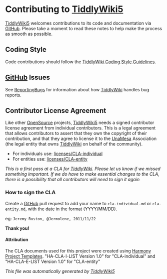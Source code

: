 <h1 class=''>Contributing to <a class='tc-tiddlylink tc-tiddlylink-resolves' href='http://tiddlywiki.com/static/TiddlyWiki5.html'>TiddlyWiki5</a></h1><p><a class='tc-tiddlylink tc-tiddlylink-resolves' href='http://tiddlywiki.com/static/TiddlyWiki5.html'>TiddlyWiki5</a> welcomes contributions to its code and documentation via <a class='tc-tiddlylink-external' href='https://github.com/Jermolene/TiddlyWiki5' target='_blank'>GitHub</a>. Please take a moment to read these notes to help make the process as smooth as possible.</p><h2 class=''>Coding Style</h2><p>Code contributions should follow the <a class='tc-tiddlylink tc-tiddlylink-resolves' href='http://tiddlywiki.com/static/TiddlyWiki%2520Coding%2520Style%2520Guidelines.html'>TiddlyWiki Coding Style Guidelines</a>.</p><h2 class=''><a class='tc-tiddlylink tc-tiddlylink-missing' href='http://tiddlywiki.com/static/GitHub.html'>GitHub</a> Issues</h2><p>See <a class='tc-tiddlylink tc-tiddlylink-resolves' href='http://tiddlywiki.com/static/ReportingBugs.html'>ReportingBugs</a> for information about how <a class='tc-tiddlylink tc-tiddlylink-resolves' href='http://tiddlywiki.com/static/TiddlyWiki.html'>TiddlyWiki</a> handles bug reports.</p><h2 class=''>Contributor License Agreement</h2><p>Like other <a class='tc-tiddlylink tc-tiddlylink-resolves' href='http://tiddlywiki.com/static/OpenSource.html'>OpenSource</a> projects, <a class='tc-tiddlylink tc-tiddlylink-resolves' href='http://tiddlywiki.com/static/TiddlyWiki5.html'>TiddlyWiki5</a> needs a signed contributor license agreement from individual contributors. This is a legal agreement that allows contributors  to assert that they own the copyright of their contribution, and that they agree to license it to the <a class='tc-tiddlylink tc-tiddlylink-missing' href='http://tiddlywiki.com/static/UnaMesa.html'>UnaMesa</a> Association (the legal entity that owns <a class='tc-tiddlylink tc-tiddlylink-resolves' href='http://tiddlywiki.com/static/TiddlyWiki.html'>TiddlyWiki</a> on behalf of the community).</p><ul><li>For individuals use: <a class='tc-tiddlylink-external' href='https://github.com/Jermolene/TiddlyWiki5/tree/master/licenses/cla-individual.md' target='_blank'>licenses/CLA-individual</a></li><li>For entities use: <a class='tc-tiddlylink-external' href='https://github.com/Jermolene/TiddlyWiki5/tree/master/licenses/cla-entity.md' target='_blank'>licenses/CLA-entity</a></li></ul><p><em>This is a first pass at a CLA for <a class='tc-tiddlylink tc-tiddlylink-resolves' href='http://tiddlywiki.com/static/TiddlyWiki.html'>TiddlyWiki</a>. Please let us know if we missed something important. If we do have to make essential changes to the CLA, there is a possibility that all contributors will need to sign it again</em></p><h3 class=''>How to sign the CLA</h3><p>Create a <a class='tc-tiddlylink tc-tiddlylink-missing' href='http://tiddlywiki.com/static/GitHub.html'>GitHub</a> pull request to add your name to <code>cla-individual.md</code> or <code>cla-entity.md</code>, with the date in the format (YYYY/MM/DD).</p><p>eg: <code>Jeremy Ruston, @Jermolene, 2011/11/22</code></p><p><strong>Thank you!</strong></p><h4 class=''>Attribution</h4><p>The CLA documents used for this project were created using <a class='tc-tiddlylink-external' href='http://www.harmonyagreements.org' target='_blank'>Harmony Project Templates</a>. &quot;HA-CLA-I-LIST Version 1.0&quot; for &quot;CLA-individual&quot; and &quot;HA-CLA-E-LIST Version 1.0&quot; for &quot;CLA-entity&quot;
</p><p><em>This file was automatically generated by <a class='tc-tiddlylink tc-tiddlylink-resolves' href='http://tiddlywiki.com/static/TiddlyWiki5.html'>TiddlyWiki5</a></em>
</p>